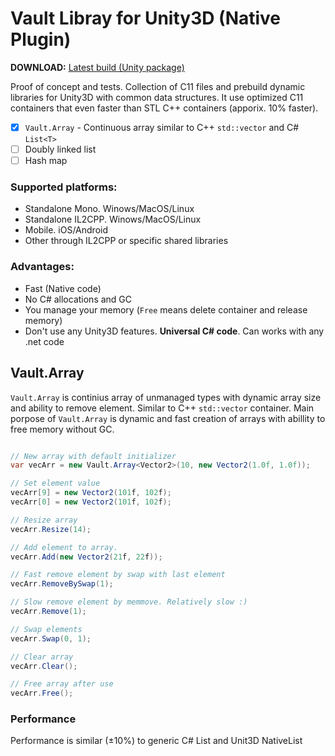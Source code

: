 # Vault Libray for Unity3D (Native Plugin)

**DOWNLOAD:** [Latest build (Unity package)](https://github.com/dasannikov/Vault/releases)

Proof of concept and tests. Collection of C11 files and prebuild dynamic libraries for Unity3D with common data structures. It use optimized C11 containers that even faster than STL C++ containers (apporix. 10% faster).
- [x] `Vault.Array` - Continuous array similar to C++ `std::vector` and C# `List<T>`
- [ ] Doubly linked list
- [ ] Hash map

### Supported platforms:
- Standalone Mono. Winows/MacOS/Linux
- Standalone IL2CPP. Winows/MacOS/Linux
- Mobile. iOS/Android
- Other through IL2CPP or specific shared libraries

### Advantages:
- Fast (Native code)
- No C# allocations and GC
- You manage your memory (`Free` means delete container and release memory)
- Don't use any Unity3D features. **Universal C# code**. Can works with any .net code

## Vault.Array
`Vault.Array` is continius array of unmanaged types with dynamic array size and ability to remove element. Similar to C++ `std::vector` container. Main porpose of `Vault.Array` is dynamic and fast creation of arrays with abillity to free memory without GC.

```csharp

// New array with default initializer
var vecArr = new Vault.Array<Vector2>(10, new Vector2(1.0f, 1.0f));

// Set element value
vecArr[9] = new Vector2(101f, 102f);
vecArr[0] = new Vector2(101f, 102f);

// Resize array
vecArr.Resize(14);

// Add element to array.
vecArr.Add(new Vector2(21f, 22f));

// Fast remove element by swap with last element
vecArr.RemoveBySwap(1);

// Slow remove element by memmove. Relatively slow :)
vecArr.Remove(1);

// Swap elements
vecArr.Swap(0, 1);

// Clear array
vecArr.Clear();

// Free array after use
vecArr.Free();

```

### Performance
Performance is similar (±10%) to generic C# List<T> and Unit3D NativeList<T>

